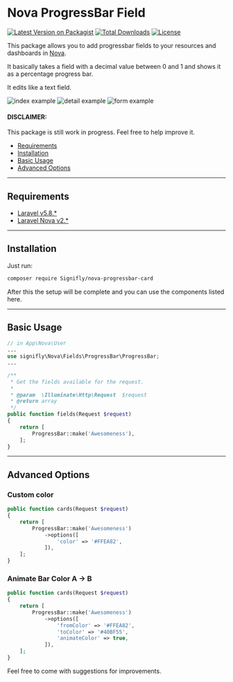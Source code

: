 # Nova ProgressBar Field
[![Latest Version on Packagist](https://img.shields.io/packagist/v/signifly/nova-progressbar-field.svg?style=flat-square)](https://packagist.org/packages/signifly/nova-progressbar-field)
[![Total Downloads](https://img.shields.io/packagist/dt/signifly/nova-progressbar-field.svg?style=flat-square)](https://packagist.org/packages/signifly/nova-progressbar-field)
[![License](https://poser.pugx.org/signifly/nova-progressbar-field/license)](https://packagist.org/packages/signifly/nova-progressbar-field)

This package allows you to add progressbar fields to your resources and dashboards in [Nova](https://nova.laravel.com).

It basically takes a field with a decimal value between 0 and 1 and shows it as a percentage progress bar.

It edits like a text field.

<img src="https://github.com/signifly/nova-progressbar-field/blob/master/img/screenshot-index.png" alt="index example">
<img src="https://github.com/signifly/nova-progressbar-field/blob/master/img/screenshot-detail1.png" alt="detail example">
<img src="https://github.com/signifly/nova-progressbar-field/blob/master/img/screenshot-form.png" alt="form example">

#### DISCLAIMER: 
This package is still work in progress. Feel free to help improve it.


* [Requirements](#requirements)
* [Installation](#installation)
* [Basic Usage](#basic-usage)
* [Advanced Options](#advanced-options)

___
## Requirements
* [Laravel v5.8.*](https://laravel.com/docs/5.8)
* [Laravel Nova v2.*](https://nova.laravel.com/docs/2.0/)

___
## Installation
Just run:  
```bash
composer require Signifly/nova-progressbar-card
```
After this the setup will be complete and you can use the components listed here.



___
## Basic Usage
```php
// in App\Nova\User
...
use signifly\Nova\Fields\ProgressBar\ProgressBar;
...

/**
 * Get the fields available for the request.
 *
 * @param  \Illuminate\Http\Request  $request
 * @return array
 */
public function fields(Request $request)
{
    return [
        ProgressBar::make('Awesomeness'),
    ];
}

```

___ 
## Advanced Options

### Custom color
```php
public function cards(Request $request)
{
    return [
        ProgressBar::make('Awesomeness')
            ->options([
                'color' => '#FFEA82',
            ]),
    ];
}
```

### Animate Bar Color A -> B
```php
public function cards(Request $request)
{
    return [
        ProgressBar::make('Awesomeness')
            ->options([
                'fromColor' => '#FFEA82',
                'toColor' => '#40BF55',
                'animateColor' => true,
            ]),
    ];
}
```

Feel free to come with suggestions for improvements.
